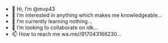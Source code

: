 - 👋 Hi, I’m @mvp43
- 👀 I’m interested in anything which makes me knowledgeable...
- 🌱 I’m currently learning nothing...
- 💞️ I’m looking to collaborate on idk...
- 📫 How to reach me wa.me//917043166230...

<!---
mvp43/mvp43 is a ✨ special ✨ repository because its `README.md` (this file) appears on your GitHub profile.
You can click the Preview link to take a look at your changes.
--->

